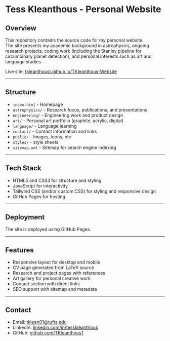 # Tess Kleanthous - Personal Website

## Overview
This repository contains the source code for my personal website.  
The site presents my academic background in astrophysics, ongoing research projects, coding work (including the Stanley pipeline for circumbinary planet detection), and personal interests such as art and language studies.

Live site: [tkleanthoust.github.io/TKleanthous-Website](https://tkleanthoust.github.io/TKleanthous-Website)

---

## Structure
- `index.html` - Homepage  
- `astrophysics/` - Research focus, publications, and presentations  
- `engineering/` - Engineering work and product design
- `art/` - Personal art portfolio (graphite, acrylic, digital) 
- `language/` - Language learning
- `contact/` - Contact information and links  
- `public/` - Images, icons, etc
- `styles/` - style sheets
- `sitemap.xml` - Sitemap for search engine indexing  
---

## Tech Stack
- HTML5 and CSS3 for structure and styling  
- JavaScript for interactivity
- Tailwind CSS (and/or custom CSS) for styling and responsive design  
- GitHub Pages for hosting  

---

## Deployment
The site is deployed using GitHub Pages.

---

## Features
- Responsive layout for desktop and mobile  
- CV page generated from LaTeX source  
- Research and project pages with references  
- Art gallery for personal creative work  
- Contact section with direct links  
- SEO support with sitemap and metadata  

---

## Contact
- Email: [tklean01@tufts.edu](mailto:tklean01@tufts.edu)  
- LinkedIn: [linkedin.com/in/tesskleanthous](https://www.linkedin.com/in/tesskleanthous)  
- GitHub: [github.com/TKleanthousT](https://github.com/TKleanthousT)  


